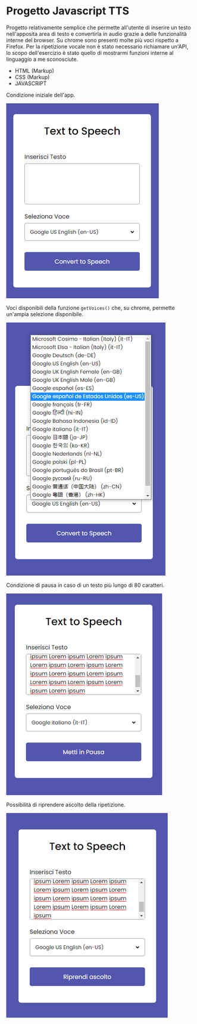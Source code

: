 # Progetto Javascript TTS

Progetto relativamente semplice che permette all'utente di inserire un testo nell'apposita area di testo e convertirla in audio grazie a delle funzionalità interne del browser. Su chrome sono presenti molte più voci rispetto a Firefox. Per la ripetizione vocale non è stato necessario richiamare un'API, lo scopo dell'esercizio è stato quello di mostrarmi funzioni interne al linguaggio a me sconosciute.

- HTML (Markup)
- CSS (Markup)
- JAVASCRIPT

Condizione iniziale dell'app.

![Inizio](./condizione-iniziale.png)

Voci disponibili della funzione `getVoices()` che, su chrome, permette un'ampia selezione disponibile.

![Voci](./voci-dinamiche.png)

Condizione di pausa in caso di un testo più lungo di 80 caratteri.

![Pausa](./pausa.png)

Possibilità di riprendere ascolto della ripetizione.

![Riprendi](./riprendi.png)
